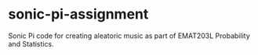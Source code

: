 # sonic-pi-assignment
Sonic Pi code for creating aleatoric music as part of EMAT203L Probability and Statistics.
